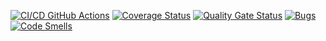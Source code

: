 [![CI/CD GitHub Actions](https://github.com/cdyhdrxj/quadr-equations/actions/workflows/test-action.yml/badge.svg)](https://github.com/cdyhdrxj/quadr-equations/actions/workflows/test-action.yml)
[![Coverage Status](https://coveralls.io/repos/github/cdyhdrxj/quadr-equations/badge.svg?branch=main)](https://coveralls.io/github/cdyhdrxj/quadr-equations?branch=main)
[![Quality Gate Status](https://sonarcloud.io/api/project_badges/measure?project=cdyhdrxj_quadr-equations&metric=alert_status)](https://sonarcloud.io/summary/new_code?id=cdyhdrxj_quadr-equations)
[![Bugs](https://sonarcloud.io/api/project_badges/measure?project=cdyhdrxj_quadr-equations&metric=bugs)](https://sonarcloud.io/summary/new_code?id=cdyhdrxj_quadr-equations)
[![Code Smells](https://sonarcloud.io/api/project_badges/measure?project=cdyhdrxj_quadr-equations&metric=code_smells)](https://sonarcloud.io/summary/new_code?id=cdyhdrxj_quadr-equations)
